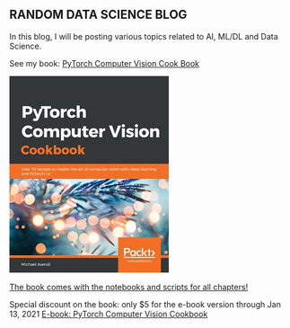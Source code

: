 ## RANDOM DATA SCIENCE BLOG
In this blog, I will be posting various topics related to AI, ML/DL and Data Science.

See my book: [PyTorch Computer Vision Cook Book](https://www.amazon.com/PyTorch-Computer-Vision-Cookbook-computer-ebook/dp/B0862CX2ZL/ref=sr_1_2?crid=QH2QEQ7CSJXO&dchild=1&keywords=pytorch+computer+vision+cookbook&qid=1586893366&sprefix=phytorch+co%2Caps%2C209&sr=8-2)

![pytorch book cover](/images/pytorchcvc.jpg)

[The book comes with the notebooks and scripts for all chapters!](https://github.com/PacktPublishing/PyTorch-Computer-Vision-Cookbook)


Special discount on the book: only $5 for the e-book version through Jan 13, 2021
[E-book: PyTorch Computer Vision Cookbook](https://www.packtpub.com/product/pytorch-computer-vision-cookbook/9781838644833)
